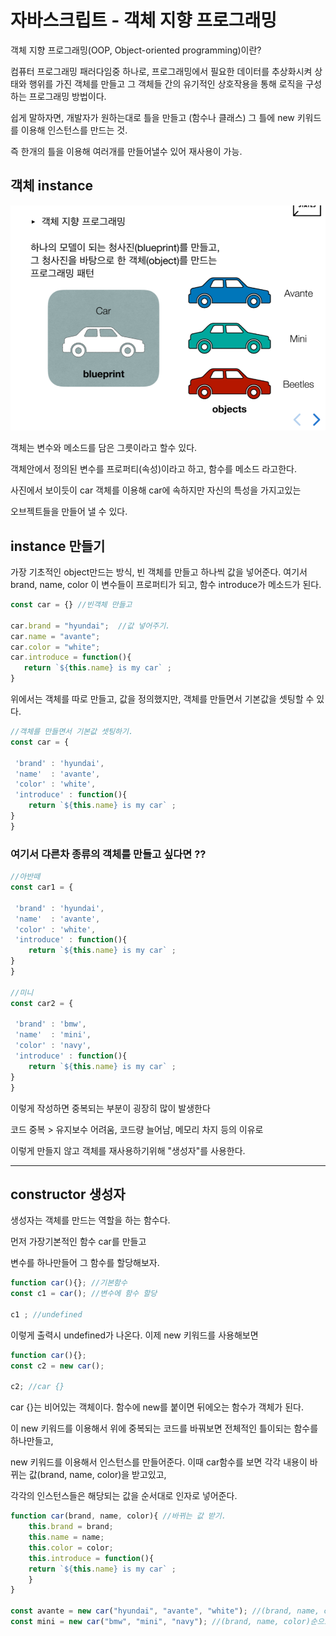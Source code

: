 # 자바스크립트 - 객체 지향 프로그래밍
객체 지향 프로그래밍(OOP, Object-oriented programming)이란?

컴퓨터 프로그래밍 패러다임중 하나로, 프로그래밍에서 필요한 데이터를 추상화시켜 상태와 행위를 가진 객체를 만들고 그 객체들 간의 유기적인 상호작용을 통해 로직을 구성하는 프로그래밍 방법이다.

쉽게 말하자면, 개발자가 원하는대로 틀을 만들고 (함수나 클래스)
그 틀에 new 키워드를 이용해 인스턴스를 만드는 것. 

즉 한개의 틀을 이용해 여러개를 만들어낼수 있어 재사용이 가능.

## 객체 instance
![Alt text](../IMG/object.png)

객체는 변수와 메소드를 담은 그릇이라고 할수 있다.

객체안에서 정의된 변수를 프로퍼티(속성)이라고 하고, 함수를 메소드 라고한다. 

사진에서 보이듯이 car 객체를 이용해 car에 속하지만 자신의 특성을 가지고있는

오브젝트들을 만들어 낼 수 있다.

## instance 만들기

 가장 기초적인 object만드는 방식, 빈 객체를 만들고
 하나씩 값을 넣어준다.
 여기서 brand, name, color 이 변수들이 프로퍼티가 되고,
 함수 introduce가 메소드가 된다.
 ```js
const car = {} //빈객체 만들고

car.brand = "hyundai";  //값 넣어주기.
car.name = "avante";
car.color = "white";
car.introduce = function(){
    return `${this.name} is my car` ;
}
 ```

위에서는 객체를 따로 만들고, 값을 정의했지만,
객체를 만들면서 
기본값을 셋팅할 수 있다.
```js
//객체를 만들면서 기본값 셋팅하기.
const car = {

 'brand' : 'hyundai',
 'name'  : 'avante',
 'color' : 'white',
 'introduce' : function(){
    return `${this.name} is my car` ;
}
}
```



 ### 여기서 다른차 종류의 객체를 만들고 싶다면 ??

```js
//아반떼
const car1 = {

 'brand' : 'hyundai',
 'name'  : 'avante',
 'color' : 'white',
 'introduce' : function(){
    return `${this.name} is my car` ;
}
}

//미니
const car2 = {

 'brand' : 'bmw',
 'name'  : 'mini',
 'color' : 'navy',
 'introduce' : function(){
    return `${this.name} is my car` ;
}
}
```

이렇게 작성하면 중복되는 부분이 굉장히 많이 발생한다

코드 중복 > 유지보수 어려움, 코드량 늘어남, 메모리 차지 등의 이유로

이렇게 만들지 않고 객체를 재사용하기위해 "생성자"를 사용한다.

---------------------------
## constructor 생성자

생성자는 객체를 만드는 역할을 하는 함수다.

먼저 가장기본적인 함수 car를 만들고

변수를 하나만들어 그 함수를 할당해보자.

```js
function car(){}; //기본함수
const c1 = car(); //변수에 함수 할당

c1 ; //undefined
```
이렇게 출력시 undefined가 나온다. 이제 new 키워드를 사용해보면
```js
function car(){}; 
const c2 = new car();

c2; //car {}
```
car {}는 비어있는 객체이다. 함수에 new를 붙이면 뒤에오는 함수가 객체가 된다. 


이 new 키워드를 이용해서 위에 중복되는 코드를 바꿔보면
전체적인 틀이되는 함수를 하나만들고,

new 키워드를 이용해서 인스턴스를 만들어준다.
이때 car함수를 보면 각각 내용이 바뀌는 값(brand, name, color)을 받고있고,

각각의 인스턴스들은 해당되는 값을 순서대로 인자로 넣어준다.

```js
function car(brand, name, color){ //바뀌는 값 받기.
    this.brand = brand;
    this.name = name;
    this.color = color;
    this.introduce = function(){
    return `${this.name} is my car` ;
    }
}

const avante = new car("hyundai", "avante", "white"); //(brand, name, color)순으로 
const mini = new car("bmw", "mini", "navy"); //(brand, name, color)순으로 

```





  










